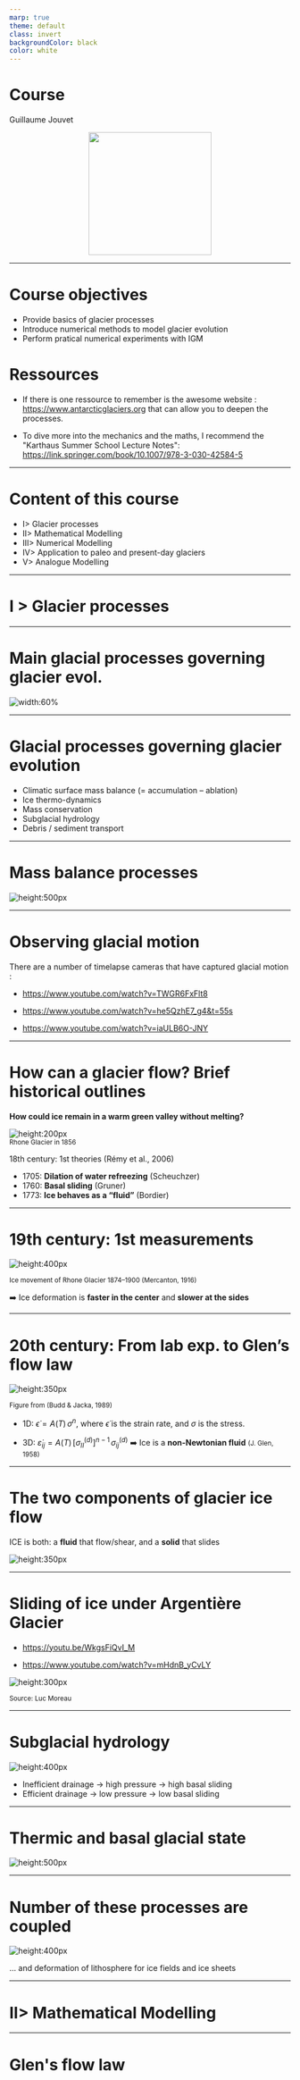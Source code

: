 ```yaml
---
marp: true
theme: default
class: invert
backgroundColor: black
color: white
---
```


# Course

Guillaume Jouvet
  
<figure style="text-align: center;"> 
    <img src="fig/rhone-mod.png" height="220" />  
</figure>

---

# Course objectives

- Provide basics of glacier processes
- Introduce numerical methods to model glacier evolution
- Perform pratical numerical experiments with IGM

# Ressources

- If there is one ressource to remember is the awesome website : https://www.antarcticglaciers.org that can allow you to deepen the processes.

- To dive more into the mechanics and the maths, I recommend the "Karthaus Summer School Lecture Notes": 
https://link.springer.com/book/10.1007/978-3-030-42584-5

---

# Content of this course

- I> Glacier processes
- II> Mathematical Modelling
- III> Numerical Modelling
- IV> Application to paleo and present-day glaciers 
- V> Analogue Modelling
 
---

# I > Glacier processes  

---

# Main glacial processes governing glacier evol.

![width:60%](fig/scheme_glacier.png)
 
---

# Glacial processes governing glacier evolution
 
- Climatic surface mass balance (= accumulation – ablation)
- Ice thermo-dynamics  
- Mass conservation  
- Subglacial hydrology  
- Debris / sediment transport  

---

# Mass balance processes

![height:500px](fig/glaciers-as-a-system.png)

---

# Observing glacial motion

There are a number of timelapse cameras that have captured glacial motion :

- https://www.youtube.com/watch?v=TWGR6FxFlt8

- https://www.youtube.com/watch?v=he5QzhE7_g4&t=55s

- https://www.youtube.com/watch?v=iaULB6O-JNY 

---

# How can a glacier flow?  Brief historical outlines

**How could ice remain in a warm green valley without melting?**

![height:200px](fig/gletsch-1856.jpg)  
<small>Rhone Glacier in 1856</small>

18th century: 1st theories (Rémy et al., 2006)  
- 1705: **Dilation of water refreezing** (Scheuchzer)  
- 1760: **Basal sliding** (Gruner)  
- 1773: **Ice behaves as a “fluid”** (Bordier)  

---

# 19th century: 1st measurements  


![height:400px](fig/mercanton.jpg)  

<small>Ice movement of Rhone Glacier 1874–1900 (Mercanton, 1916)</small>

➡️ Ice deformation is **faster in the center** and **slower at the sides**


---

# 20th century: From lab exp. to Glen’s flow law  

![height:350px](fig/stress-strain-BuddJacka1989.png)

<small>Figure from (Budd & Jacka, 1989)</small>

- 1D:  $\dot\epsilon = A(T)\,\sigma^n$, where $\dot\epsilon$ is the strain rate, and $\sigma$  is the stress.

- 3D: $\dot\varepsilon_{ij} = A(T)\,[\sigma^{(d)}_{II}]^{n-1}\,\sigma^{(d)}_{ij}$  ➡️ Ice is a **non-Newtonian fluid**  <small>(J. Glen, 1958)</small>

---

# The two components of glacier ice flow

ICE is both: a **fluid** that flow/shear, and a **solid** that slides

![height:350px](fig/shearing-sliding.png)

---


# Sliding of ice under Argentière Glacier  

- https://youtu.be/WkgsFiQvI_M

- https://www.youtube.com/watch?v=mHdnB_yCvLY

![height:300px](fig/argen1.JPG)

<small>Source: Luc Moreau</small>

---

# Subglacial hydrology

![height:400px](fig/surface_meltwater_glacier_bed.png)

- Inefficient drainage → high pressure → high basal sliding  
- Efficient drainage → low pressure → low basal sliding  

---

# Thermic and basal glacial state

![height:500px](fig/till.png)

---

# Number of these processes are coupled 

![height:400px](fig/scheme.png)

... and deformation of lithosphere for ice fields and ice sheets

---

# II> Mathematical Modelling

---
 
# Glen's flow law

<div style="display:flex;align-items:center;">
 
![height:350px](fig/stress-strain-BuddJacka1989.png)

- 1D:  $\dot\epsilon = A(T)\,\sigma^n$, where $\dot\epsilon$ is the strain rate, and $\sigma$  is the stress.

- 3D: $\dot\varepsilon_{ij} = A(T)\,[\sigma^{(d)}_{II}]^{n-1}\,\sigma^{(d)}_{ij}$  ➡️ Ice = non-Newtonian fluid  <small>(J. Glen, 1958), n=3</small>

---

# Ice dynamics equations & boundary conditions

![height:450px](fig/gl-equations.png)

Note that the ice flow speed is independent of time!


---

# Shallow Ice models (since glaciers are shallow)

| | |
|---|---|
| ![height:300px](fig/pic2.jpg) | ![height:300px](fig/pic1.jpg) |
| Mountain glacier | Ice sheet |
| aspect ratio $\sim 1/10$ | aspect ratio $\sim 1/1000$ |

<br>
 
---

# Shallow Ice Approximation (SIA)

Most simple ice flow model, velocity given by formula ($n=3$):

$$
u(z) = \underbrace{\frac{-2A}{n+1}\left(\rho g \frac{\partial s}{\partial x}\right)^n
\left(H^{n+1}-(H-z)^{n+1}\right)}_{\text{deformation velocity}}
+ \underbrace{u_b}_{\text{sliding velocity}} \qquad (1)
$$

SIA is obtained by neglecting $\mathcal{O}(\epsilon^k)$,  
where $\epsilon$ is the aspect ratio.

**Valid for**: thin ice, inland ice sheets, wide glaciers.  
**Not valid for**: thick ice, ice domes, narrow glaciers, fast sliding.

---

# Shallow Ice Approximation (SIA)

![height:500px](fig/SIA-profile.png) 

---

# 2 (simplified) shallow ice models

- **SIA** (Shallow Ice Approximation) -> suitable for pure **Shearing**
- **SSA** (Shallow Shelf Approximation) -> suitable for pure **Sliding**


![height:450px](fig/sia-vs-ssa.png)

---

# Dynamics of marine ice sheets

![height:500px](fig/scheme-ice-shelf.png)

---

# Dynamics of the Antartica Ice Sheet

<img src="https://svs.gsfc.nasa.gov/vis/a000000/a003800/a003849/antarctica_flows_1_00120_1024x576.jpg" alt="Map of Antarctica" width="70%">

*Ice flow field in Antarctica, the pink areas (ice shelves where the ice is floating) display the zone for the ice is the fastest. Check a the [NASA website](https://svs.gsfc.nasa.gov/3849/) for animations.*

---

# Connecting ice flow and mass conservation

Mass conservation: rate of change of thickness = surface mass balance (SMB)

![height:350px](fig/simple_glacierA.png)

$$\frac{dh}{dt}(x,t) = \frac{\partial h}{\partial t} + \frac{\partial}{\partial x} \left( \int_b^s u \, dz \right) = b \qquad (2) $$

---

# Ice sheet evolution equation

Combine SIA (1) with $n=3$, and no sliding with mass conservation equation (2) leads to a nonlinear diffusive equation (given here in 1D) that predicts the evolution of the geometry of an ice sheet:

$$ \frac{\partial h}{\partial t} = \frac{\partial}{\partial x}\left(D(h)\frac{\partial z}{\partial x}\right) + b(z), \qquad (3) $$

where D(h) is the dynamic diffusivity of the ice defined by

$$ D(h) = \frac{2A}{5} (\rho g)^3 h^5 \left(\frac{\partial z}{\partial x}\right)^2 \qquad (4) $$
 
---
 
# III > Numerical modelling  

---

# Need for a numerical glacier evolution model

Since the above equations are to complex to be solved analytically, we need a **numerical model** to approximate them.

 
  - Link to the course on [numerical modelling](https://jouvetg.github.io/modnum/).

  - 5 min video on glacier modelling : https://youtu.be/eJNIr_0zOyk

<figure style="text-align: center;"> 
    <img src="fig/rhone-mod.png" height="200" />  
</figure>
<sub> Numerically modelled retreat of Rhone Glacier from 1874 to 2100 (Jouvet and al., JCP, 2019)</sub>

---

# Glacier must be meshed/discretized ...

to resolve the equations numerically.

![height:400px](fig/MESH.png)

In practise, it is common to work with simplified (shallow) models.

---

# Transient glacier evolution computation

![height:600px](fig/algo.gif)

---

# Combining ice flow and mass balance models  

The above algorithm updates the glacier surface at each time step accounting for both: ice flow and surface mass balance

![height:400px](fig/velocity-smb-rhone.png)  


--- 

# Numerical models

- The SIA-based equations can solved in few lines of codes, see the last courses / exercices sheets of the course on [numerical modelling](https://jouvetg.github.io/modnum/), you may deepen this aspect with the [Karthaus Summer School Lecture Notes](https://link.springer.com/book/10.1007/978-3-030-42584-5)

- There are a number of open models developped by glaciology modeller community that solves ice flow equations with different level complexity such as [Elmer/Ice](https://elmerice.elmerfem.org/), [PISM](https://www.pism.io/), ISSM, CISM, OGGM, IcePack, ...

- Here we will use the "Instructed Glacier Model" ([IGM](https://igm-model.org/) developed at UNIL), which is a python-based glacier evolution model that uses Machine Learning (ML) and Graphics Processing Units (GPU) to acceleratehe code computations.

---

# IV > Present-day and paleo glacier applications  

---

# Modelling of the evolution of Aletsch Glacier

![height:300px](fig/aletsch.jpg)

<small>Key numbers: ~ 20 km long – 85 km² – 13 km³ </small>  

➡️ 1880–2010 : Model validation <small>(Jouvet and al., JOG 2010)</small>  
➡️ 2010–2100 : Multiple climate scenarios <small>(Jouvet & Huss, JOG 2019)</small>  


Check at the [simulation page](https://jouvetg.github.io/the-aletsch-glacier-module)


---

# Solving a cold case with glacier modelling!

![height:250px](fig/climbers2.jpg)
 
➡️ 1226: 4 mens vanish on the Great Aletsch Glacier
➡️ 2012: The remains of 3 of them ar found ~ 10 km downstream.

What caused the fate of the mountainers? 
Can glacier modelling help to estimate the vanishing place?

Want to know more ? Check at the [short film](https://youtu.be/cyKb-P3mwDk).


---
 
# Last Glacial Maximum in the Switzerland

![height:450px](fig/AIF-CH.png)

Can we reproduce this with a glacier model ?

---
 
## Paleo glacier modelling in the Alps with IGM

<figure style="text-align: center;">
     <img src="fig/AIF.png" width="50%" />   
    <img src="fig/leger2024.png" width="47%" />   
</figure>
 
<sub>(Leger, Jouvet and al., Nature Com., 2025)   </sub>

Modelling last ice age glacier evolution in the Alps: https://youtu.be/IbLOFh3U9gI 
 
---

# Ice flow modelling for landscape evolution

... to model the alternance of ice flow-driven glacial (U) and fluvial (V) erosion.

<figure style="text-align: center;">
    <img src="fig/cordonnier_1.png" width="80%" /> 
    <img src="fig/cordonnier_2.png" width="80%" /> 
</figure>
 
<sub>(Cordonnier, Jouvet et al., SIGGRAPH, 2023)</sub>

Simulation: https://youtu.be/xfk_J4VhdWA

---

# V > Analogue modelling

---

# The "glacier goo" experiment

https://uzh.mediaspace.cast.switch.ch/channel/Glacier-Goo-Experimente

![height:400px](fig/glacier-goo.png)

Credit: G. Vieli, A. Vieli, A. Linsbauer (UZH, 3G)
